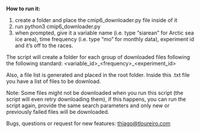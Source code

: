 __How to run it:__

1) create a folder and place the cmip6_downloader.py file inside of it 
2) run python3 cmip6_downloader.py
3) when prompted, give it a variable name (i.e. type “siarean” for Arctic sea ice area), time frequency (i.e. type “mo” for monthly data), experiment id and it’s off to the races.

The script will create a folder for each group of downloaded files following the following standard:
<variable_id>\_\<frequency>\_<experiment_id>

Also, a file list is generated and placed in the root folder. Inside this .txt file you have a list of files to be download.

Note: Some files might not be downloaded when you run this script (the script will even retry downloading them), if this happens, you can run the script again, provide the same search parameters and only new or previously failed files will be downloaded.

Bugs, questions or request for new features: thiago@tloureiro.com

